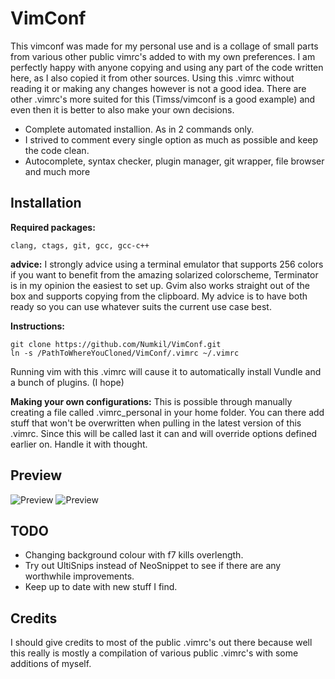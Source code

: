 VimConf
=======
This vimconf was made for my personal use and is a collage of small parts from various 
other public vimrc's added to with my own preferences.
I am perfectly happy with anyone copying and using any part of the code written
here, as I also copied it from other sources.
Using this .vimrc without reading it or making any changes however is not a
good idea. There are other .vimrc's more suited for this (Timss/vimconf is a
good example) and even then it is better to also make your own decisions.

* Complete automated installion. As in 2 commands only.
* I strived to comment every single option as much as possible and keep the
  code clean. 
* Autocomplete, syntax checker, plugin manager, git wrapper, file browser and much more

Installation
------------
**Required packages:** 

    clang, ctags, git, gcc, gcc-c++

**advice:** I strongly advice using a terminal emulator that supports 256 colors if you
want to benefit from the amazing solarized colorscheme, Terminator
is in my opinion the easiest to set up. Gvim also works straight out of the box
and supports copying from the clipboard. My advice is to have both ready so you
can use whatever suits the current use case best.

**Instructions:**

    git clone https://github.com/Numkil/VimConf.git
    ln -s /PathToWhereYouCloned/VimConf/.vimrc ~/.vimrc

Running vim with this .vimrc will cause it to automatically install Vundle and a bunch of plugins. (I
hope)

**Making your own configurations:** This is possible through manually creating a file called
.vimrc_personal in your home folder. You can there add stuff that won't be overwritten when pulling in
the latest version of this .vimrc. Since this will be called last it can and
will override options defined earlier on. Handle it with thought. 

Preview
-------
![Preview](http://i.imgur.com/DQ1IRvj.png "light")
![Preview](http://i.imgur.com/5LEeZ1w.png "dark")

TODO
----
* Changing background colour with f7 kills overlength.
* Try out UltiSnips instead of NeoSnippet to see if there are any worthwhile
  improvements.
* Keep up to date with new stuff I find.

Credits
-------
I should give credits to most of the public .vimrc's out there because well this really is mostly a
compilation of various public .vimrc's with some additions of myself.

